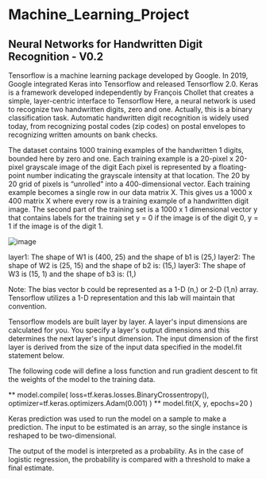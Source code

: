 # Machine_Learning_Project

## Neural Networks for Handwritten Digit Recognition - V0.2

Tensorflow is a machine learning package developed by Google. In 2019, Google integrated Keras into Tensorflow and released Tensorflow 2.0. Keras is a framework developed independently by François Chollet that creates a simple, layer-centric interface to Tensorflow
Here, a neural network is used to recognize two handwritten digits, zero and one. Actually, this is a binary classification task. Automatic handwritten digit recognition is widely used today, from recognizing postal codes (zip codes) on postal envelopes to recognizing written amounts on bank checks.

The dataset contains 1000 training examples of the handwritten 1 digits, bounded here by zero and one. Each training example is a 20-pixel x 20-pixel grayscale image of the digit
Each pixel is represented by a floating-point number indicating the grayscale intensity at that location.
The 20 by 20 grid of pixels is “unrolled” into a 400-dimensional vector.
Each training example becomes a single row in our data matrix X.
This gives us a 1000 x 400 matrix X where every row is a training example of a handwritten digit image.
The second part of the training set is a 1000 x 1 dimensional vector y that contains labels for the training set
y = 0 if the image is of the digit 0, y = 1 if the image is of the digit 1.

![image](https://user-images.githubusercontent.com/115104812/197747233-589ba34c-81db-4172-92f0-1f25b3789e7c.png)

layer1: The shape of W1 is (400, 25) and the shape of b1 is (25,)
layer2: The shape of W2 is (25, 15) and the shape of b2 is: (15,)
layer3: The shape of W3 is (15, 1) and the shape of b3 is: (1,)

Note: The bias vector b could be represented as a 1-D (n,) or 2-D (1,n) array. Tensorflow utilizes a 1-D representation and this lab will maintain that convention.

Tensorflow models are built layer by layer. A layer's input dimensions are calculated for you. You specify a layer's output dimensions and this determines the next layer's input dimension. The input dimension of the first layer is derived from the size of the input data specified in the model.fit statement below.


The following code will define a loss function and run gradient descent to fit the weights of the model to the training data.

** model.compile( loss=tf.keras.losses.BinaryCrossentropy(), optimizer=tf.keras.optimizers.Adam(0.001) )
** model.fit(X, y, epochs=20 )

Keras prediction was used to run the model on a sample to make a prediction. The input to be estimated is an array, so the single instance is reshaped to be two-dimensional.

The output of the model is interpreted as a probability. As in the case of logistic regression, the probability is compared with a threshold to make a final estimate.
